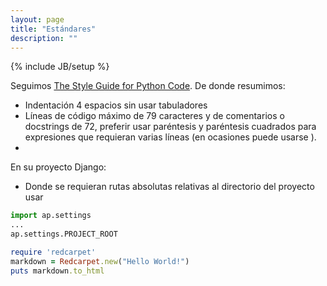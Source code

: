 ```yaml
---
layout: page
title: "Estándares"
description: ""
---
```

{% include JB/setup %}


Seguimos 
[The Style Guide for Python Code](http://www.python.org/dev/peps/pep-0008/).
De donde resumimos:

* Indentación 4 espacios sin usar tabuladores
* Líneas de código máximo de 79 caracteres y de comentarios o docstrings de 72,
  preferir usar paréntesis y paréntesis cuadrados para expresiones que 
  requieran varias líneas (en ocasiones puede usarse \).
* 


En su proyecto Django:

* Donde se requieran rutas absolutas relativas al directorio del proyecto
  usar
```python
import ap.settings 
...
ap.settings.PROJECT_ROOT
```


```ruby
require 'redcarpet'
markdown = Redcarpet.new("Hello World!")
puts markdown.to_html
```
